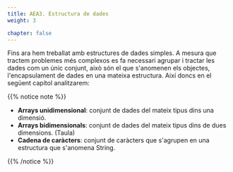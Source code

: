 ```yaml
---
title: AEA3. Estructura de dades
weight: 3

chapter: false
---
```



Fins ara hem treballat amb estructures de dades simples. A mesura que tractem problemes més complexos es fa necessari agrupar i tractar les dades com un únic conjunt, això són el que s'anomenen els objectes, l'encapsulament de dades en una mateixa estructura. Així doncs en el següent capítol analitzarem:

{{% notice note %}}

- **Arrays unidimensional**: conjunt de dades del mateix tipus dins una dimensió. 
- **Arrays bidimensionals**: conjunt de dades del mateix tipus dins de dues dimensions. (Taula)
- **Cadena de caràcters**: conjunt de caràcters que s'agrupen en una estructura que s'anomena String.


{{% /notice %}}